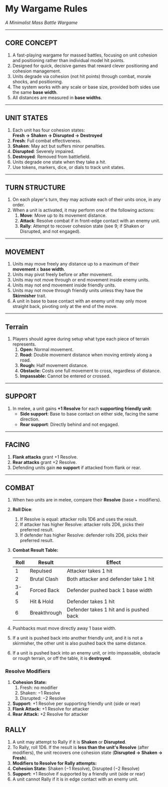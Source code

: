 # My Wargame Rules
*A Minimalist Mass Battle Wargame*

---

## CORE CONCEPT  
1. A fast-playing wargame for massed battles, focusing on unit cohesion and positioning rather than individual model hit points.
1. Designed for quick, decisive games that reward clever positioning and cohesion management.
1. Units degrade via cohesion (not hit points) through combat, morale shocks, and positioning.  
1. The system works with any scale or base size, provided both sides use the same **base width**.
1. All distances are measured in **base widths**.

---

## UNIT STATES  
1. Each unit has four cohesion states:  
   **Fresh → Shaken → Disrupted → Destroyed**
1. **Fresh**: Full combat effectiveness.
1. **Shaken**: May act but suffers minor penalties.
1. **Disrupted**: Severely impaired.
1. **Destroyed**: Removed from battlefield.
1. Units degrade one state when they take a *hit*.  
1. Use tokens, markers, dice, or dials to track unit states.

---

## TURN STRUCTURE  
1. On each player's turn, they may activate each of their units once, in any order.
1. When a unit is activated, it may perform one of the following actions:
    1. **Move**: Move up to its movement distance.
    1. **Attack**: Resolve combat if in front-edge contact with an enemy unit.
    1. **Rally**: Attempt to recover cohesion state (see 9; if Shaken or Disrupted, and not engaged).

---

## MOVEMENT  
1. Units may move freely any distance up to a maximum of their **movement** x **base width**.  
1. Units may pivot freely before or after movement.  
1. Units may not move through or end movement inside enemy units.
1. Units may not end movement inside friendly units.
1. Units may not move through friendly units unless they have the **Skirmisher** trait.
1. A unit in base to base contact with an enemy unit may only move straight back, pivoting only at the end of the move.

---

## Terrain

1. Players should agree during setup what type each piece of terrain represents.  
    1. **Open:** Normal movement.  
    1. **Road:** Double movement distance when moving entirely along a road.  
    1. **Rough:** Half movement distance.  
    1. **Obstacle:** Costs one full movement to cross, regardless of distance.  
    1. **Impassable:** Cannot be entered or crossed.  

---

## SUPPORT  
1. In melee, a unit gains **+1 Resolve** for each **supporting friendly unit**:  
   - **Side support**: Base to base contact on either side, facing the same direction.
   - **Rear support**: Directly behind and not engaged.  

---

## FACING  
1. **Flank attacks** grant +1 Resolve.  
1. **Rear attacks** grant +2 Resolve.  
1. Defending units gain **no support** if attacked from flank or rear.

---

## COMBAT

1. When two units are in melee, compare their **Resolve** (base + modifiers).
1. **Roll Dice**:  
   1. If Resolve is equal: attacker rolls 1D6 and uses the result.
   1. If attacker has higher Resolve: attacker rolls 2D6, picks their preferred result.
   1. If defender has higher Resolve: defender rolls 2D6, picks their preferred result.
1. **Combat Result Table:**

   | Roll | Result       | Effect                                  |
   | ---- | ------------ | --------------------------------------- |
   | 1    | Repulsed     | Attacker takes 1 hit                    |
   | 2    | Brutal Clash | Both attacker and defender take 1 hit   |
   | 3-4  | Forced Back  | Defender pushed back 1 base width       |
   | 5    | Hit & Hold   | Defender takes 1 hit                    |
   | 6    | Breakthrough | Defender takes 1 hit and is pushed back |

1. Pushbacks must move directly away 1 base width.
1. If a unit is pushed back into another friendly unit, and it is not a skirmisher, the other unit is also pushed back the same distance.
1. If a unit is pushed back into an enemy unit, or into impassable, obstacle or rough terrain, or off the table, it is **destroyed**.

### Resolve Modifiers

1. **Cohesion State:**
   1. Fresh: no modifier
   1. Shaken: −1 Resolve
   1. Disrupted: −2 Resolve
1. **Support:** +1 Resolve per supporting friendly unit (side or rear)
1. **Flank Attack:** +1 Resolve for attacker
1. **Rear Attack:** +2 Resolve for attacker

## RALLY

1.  A unit may attempt to Rally if it is **Shaken** or **Disrupted**.
1.  To Rally, roll 1D6. If the result is **less than the unit's Resolve** (after modifiers), the unit recovers one cohesion state (**Disrupted → Shaken → Fresh**).
1.  **Modifiers to Resolve for Rally attempts:**
  1.  **Cohesion State:** Shaken (−1 Resolve), Disrupted (−2 Resolve)
  1.  **Support:** +1 Resolve if supported by a friendly unit (side or rear)
1.  A unit cannot Rally if it is in edge contact with an enemy unit.
